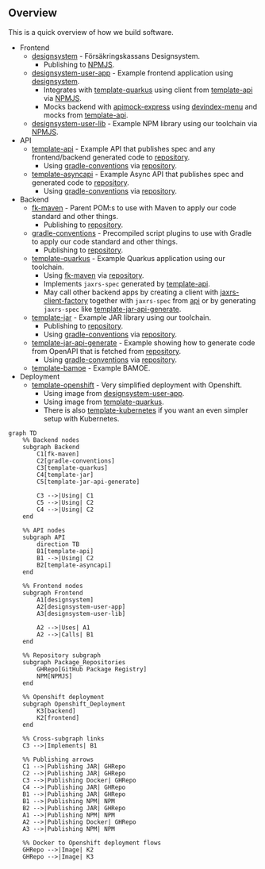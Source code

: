 ## Overview

This is a quick overview of how we build software.

- Frontend
  - [designsystem](https://github.com/Forsakringskassan/designsystem) - Försäkringskassans Designsystem.
    - Publishing to [NPMJS](https://www.npmjs.com/org/forsakringskassan).
  - [designsystem-user-app](https://github.com/Forsakringskassan/designsystem-user-app) - Example frontend application using [designsystem](https://github.com/Forsakringskassan/designsystem).
    - Integrates with [template-quarkus](https://github.com/Forsakringskassan/template-quarkus) using client from [template-api](https://github.com/Forsakringskassan/template-api) via [NPMJS](https://www.npmjs.com/org/forsakringskassan).
    - Mocks backend with [apimock-express](https://github.com/Forsakringskassan/apimock-express) using [devindex-menu](https://github.com/Forsakringskassan/devindex-menu) and mocks from [template-api](https://github.com/Forsakringskassan/template-api).
  - [designsystem-user-lib](https://github.com/Forsakringskassan/designsystem-user-lib) - Example NPM library using our toolchain via [NPMJS](https://www.npmjs.com/org/forsakringskassan).
- API
  - [template-api](https://github.com/Forsakringskassan/template-api) - Example API that publishes spec and any frontend/backend generated code to [repository](https://github.com/Forsakringskassan/repository).
    - Using [gradle-conventions](https://github.com/Forsakringskassan/gradle-conventions) via [repository](https://github.com/Forsakringskassan/repository).
  - [template-asyncapi](https://github.com/Forsakringskassan/template-asyncapi) - Example Async API that publishes spec and generated code to [repository](https://github.com/Forsakringskassan/repository).
    - Using [gradle-conventions](https://github.com/Forsakringskassan/gradle-conventions) via [repository](https://github.com/Forsakringskassan/repository).
- Backend
  - [fk-maven](https://github.com/Forsakringskassan/fk-maven) - Parent POM:s to use with Maven to apply our code standard and other things.
    - Publishing to [repository](https://github.com/Forsakringskassan/repository).
  - [gradle-conventions](https://github.com/Forsakringskassan/gradle-conventions) - Precompiled script plugins to use with Gradle to apply our code standard and other things.
    - Publishing to [repository](https://github.com/Forsakringskassan/repository).
  - [template-quarkus](https://github.com/Forsakringskassan/template-quarkus) - Example Quarkus application using our toolchain.
    - Using [fk-maven](https://github.com/Forsakringskassan/fk-maven) via [repository](https://github.com/Forsakringskassan/repository).
    - Implements `jaxrs-spec` generated by [template-api](https://github.com/Forsakringskassan/template-api).
    - May call other backend apps by creating a client with [jaxrs-client-factory](https://github.com/Forsakringskassan/jaxrs-client-factory) together with `jaxrs-spec` from [api](https://github.com/Forsakringskassan/template-api) or by generating `jaxrs-spec` like [template-jar-api-generate](https://github.com/Forsakringskassan/template-jar-api-generate).
  - [template-jar](https://github.com/Forsakringskassan/template-jar) - Example JAR library using our toolchain.
    - Publishing to [repository](https://github.com/Forsakringskassan/repository).
    - Using [gradle-conventions](https://github.com/Forsakringskassan/gradle-conventions) via [repository](https://github.com/Forsakringskassan/repository).
  - [template-jar-api-generate](https://github.com/Forsakringskassan/template-jar-api-generate) - Example showing how to generate code from OpenAPI that is fetched from [repository](https://github.com/Forsakringskassan/repository).
    - Using [gradle-conventions](https://github.com/Forsakringskassan/gradle-conventions) via [repository](https://github.com/Forsakringskassan/repository).
  - [template-bamoe](https://github.com/Forsakringskassan/template-bamoe) - Example BAMOE.
- Deployment
  - [template-openshift](https://github.com/Forsakringskassan/template-openshift) - Very simplified deployment with Openshift.
    - Using image from [designsystem-user-app](https://github.com/Forsakringskassan/designsystem-user-app).
    - Using image from [template-quarkus](https://github.com/Forsakringskassan/template-quarkus).
    - There is also [template-kubernetes](https://github.com/Forsakringskassan/template-kubernetes) if you want an even simpler setup with Kubernetes.

```mermaid
graph TD
    %% Backend nodes
    subgraph Backend
        C1[fk-maven]
        C2[gradle-conventions]
        C3[template-quarkus]
        C4[template-jar]
        C5[template-jar-api-generate]

        C3 -->|Using| C1
        C5 -->|Using| C2
        C4 -->|Using| C2
    end

    %% API nodes
    subgraph API
        direction TB
        B1[template-api]
        B1 -->|Using| C2
        B2[template-asyncapi]
    end

    %% Frontend nodes
    subgraph Frontend
        A1[designsystem]
        A2[designsystem-user-app]
        A3[designsystem-user-lib]

        A2 -->|Uses| A1
        A2 -->|Calls| B1
    end

    %% Repository subgraph
    subgraph Package_Repositories
        GHRepo[GitHub Package Registry]
        NPM[NPMJS]
    end

    %% Openshift deployment
    subgraph Openshift_Deployment
        K3[backend]
        K2[frontend]
    end

    %% Cross-subgraph links
    C3 -->|Implements| B1

    %% Publishing arrows
    C1 -->|Publishing JAR| GHRepo
    C2 -->|Publishing JAR| GHRepo
    C3 -->|Publishing Docker| GHRepo
    C4 -->|Publishing JAR| GHRepo
    B1 -->|Publishing JAR| GHRepo
    B1 -->|Publishing NPM| NPM
    B2 -->|Publishing JAR| GHRepo
    A1 -->|Publishing NPM| NPM
    A2 -->|Publishing Docker| GHRepo
    A3 -->|Publishing NPM| NPM

    %% Docker to Openshift deployment flows
    GHRepo -->|Image| K2
    GHRepo -->|Image| K3
```
